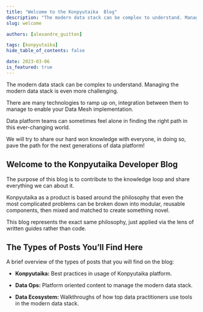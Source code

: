 ```yaml
---
title: "Welcome to the Konpyutaika  Blog"
description: "The modern data stack can be complex to understand. Managing the modern data stack is even more challenging. The purpose of this blog is to contribute to the knowledge loop and share everything we can about it."
slug: welcome

authors: [alexandre_guitton]

tags: [konpyutaika]
hide_table_of_contents: false

date: 2023-03-06
is_featured: true
---
```

The modern data stack can be complex to understand. Managing the modern data stack is even more challenging. 

There are many technologies to ramp up on, integration between them to manage to enable your Data Mesh implementation.

Data platform teams can sometimes feel alone in finding the right path in this ever-changing world.

We will try to share our hard won knowledge with everyone, in doing so, pave the path for the next generations of data platform!
<!--truncate-->

## Welcome to the Konpyutaika Developer Blog

The purpose of this blog is to contribute to the knowledge loop and share everything we can about it.

Konpyutaika as a product is based around the philosophy that even the most complicated problems can be broken down into modular, reusable components, then mixed and matched to create something novel.

This blog represents the exact same philosophy, just applied via the lens of written guides rather than code.


## The Types of Posts You’ll Find Here

A brief overview of the types of posts that you will find on the blog:

* **Konpyutaika:** Best practices in usage of Konpyutaika platform.

* **Data Ops:** Platform oriented content to manage the modern data stack.

* **Data Ecosystem:** Walkthroughs of how top data practitioners use tools in the modern data stack.
